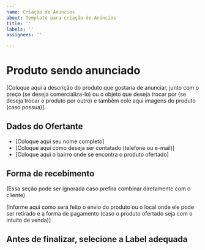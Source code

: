 ```yaml
---
name: Criação de Anúncios
about: Template para criação de Anúncios
title: ''
labels: ''
assignees: ''

---
```


<h1> Produto sendo anunciado </h1> 

[Coloque aqui a descrição do produto que gostaria de anunciar, junto com o preço (se deseja comercializa-lo) ou o objeto que deseja trocar por (se deseja trocar o produto por outro) e tambêm cole aqui imagens do produto (caso possua)].

<h2> Dados do Ofertante </h2> 

- [Coloque aqui seu nome completo]
- [Coloque aqui como deseja ser contatado (telefone ou e-mail)]
- [Coloque aqui o bairro onde se encontra o produto ofertado]

<h2> Forma de recebimento </h2>

(Essa seção pode ser ignorada caso prefira combinar diretamente com o cliente)

[Informe aqui como será feito o envio do produto ou o local onde ele pode ser retirado e a forma de pagamento (caso o produto ofertado seja com o intuito de venda)]

<h2> Antes de finalizar, selecione a Label adequada<h2>
